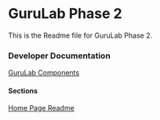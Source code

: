 # GuruLab Phase 2
This is the Readme file for GuruLab Phase 2.

### Developer Documentation
[GuruLab Components](components.md)

#### Sections
[Home Page Readme](https://github.com/ianczm/gurulab-phase2/tree/main/html/home)